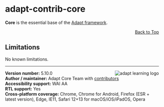 # adapt-contrib-core  

**Core** is the essential base of the [Adapt framework](https://github.com/adaptlearning/adapt_framework).  

<div float align=right><a href="#top">Back to Top</a></div>  

## Limitations

No known limitations.

----------------------------
**Version number:**  5.10.0   <a href="https://community.adaptlearning.org/" target="_blank"><img src="https://github.com/adaptlearning/documentation/blob/master/04_wiki_assets/plug-ins/images/adapt-logo-mrgn-lft.jpg" alt="adapt learning logo" align="right"></a>  
**Author / maintainer:** Adapt Core Team with [contributors](https://github.com/adaptlearning/adapt-contrib-boxmenu/graphs/contributors)  
**Accessibility support:** WAI AA  
**RTL support:** Yes  
**Cross-platform coverage:** Chrome, Chrome for Android, Firefox (ESR + latest version), Edge, IE11, Safari 12+13 for macOS/iOS/iPadOS, Opera  
